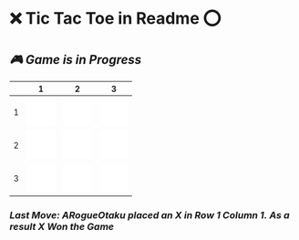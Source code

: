 # **❌ Tic Tac Toe in Readme ⭕**
## ***🎮 Game is in Progress***

|   | 1 | 2 | 3 |
|---|---|---|---|
| 1 |![](https://raw.githubusercontent.com/ARogueOtaku/ARogueOtaku/master/blank.png)|![](https://raw.githubusercontent.com/ARogueOtaku/ARogueOtaku/master/blank.png)|![](https://raw.githubusercontent.com/ARogueOtaku/ARogueOtaku/master/blank.png)|
| 2 |![](https://raw.githubusercontent.com/ARogueOtaku/ARogueOtaku/master/blank.png)|![](https://raw.githubusercontent.com/ARogueOtaku/ARogueOtaku/master/blank.png)|![](https://raw.githubusercontent.com/ARogueOtaku/ARogueOtaku/master/blank.png)|
| 3 |![](https://raw.githubusercontent.com/ARogueOtaku/ARogueOtaku/master/blank.png)|![](https://raw.githubusercontent.com/ARogueOtaku/ARogueOtaku/master/blank.png)|![](https://raw.githubusercontent.com/ARogueOtaku/ARogueOtaku/master/blank.png)|

### ***Last Move:*** *ARogueOtaku placed an **X** in **Row 1 Column 1.*** *As a result **X Won the Game***

